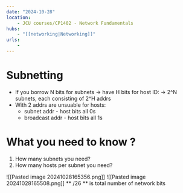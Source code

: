 ```yaml
---
date: "2024-10-28"
location: 
    - JCU courses/CP1402 - Network Fundamentals
hubs: 
    - "[[networking|Networking]]"
urls:
    - 
---
```


# Subnetting
+ If you borrow N bits for subnets -> have H bits for host ID:
    -> 2^N subnets, each consisting of 2^H addrs
+ With 2 addrs are unsuable for hosts:
    + subnet addr - host bits all 0s
    + broadcast addr - host bits all 1s

# What you need to know ?
1. How many subnets you need?
2. How many hosts per subnet you need?

![[Pasted image 20241028165356.png]]
![[Pasted image 20241028165508.png]]
** /26 ** is total number of network bits
